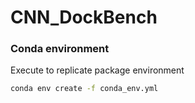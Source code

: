 # CNN_DockBench

### Conda environment

Execute to replicate package environment

```bash
conda env create -f conda_env.yml
```

